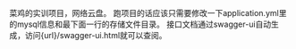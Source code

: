 菜鸡的实训项目，网络云盘。
跑项目的话应该只需要修改一下application.yml里的mysql信息和最下面一行的存储文件目录。
接口文档通过swagger-ui自动生成，访问{url}/swagger-ui.html就可以查阅。
